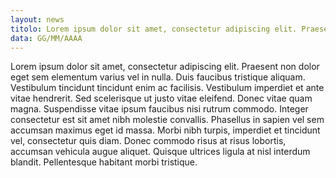 ```yaml
---
layout: news
titolo: Lorem ipsum dolor sit amet, consectetur adipiscing elit. Praesent efficitur.
data: GG/MM/AAAA
---
```

Lorem ipsum dolor sit amet, consectetur adipiscing elit. Praesent non dolor eget sem elementum varius vel in nulla. Duis faucibus tristique aliquam. Vestibulum tincidunt tincidunt enim ac facilisis. Vestibulum imperdiet et ante vitae hendrerit. Sed scelerisque ut justo vitae eleifend. Donec vitae quam magna. Suspendisse vitae ipsum faucibus nisi rutrum commodo. Integer consectetur est sit amet nibh molestie convallis. Phasellus in sapien vel sem accumsan maximus eget id massa. Morbi nibh turpis, imperdiet et tincidunt vel, consectetur quis diam. Donec commodo risus at risus lobortis, accumsan vehicula augue aliquet. Quisque ultrices ligula at nisl interdum blandit. Pellentesque habitant morbi tristique.
